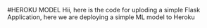 #HEROKU MODEL
Hii, here is the code for uploding a simple Flask Application, here we are deploying a simple ML model to Heroku
